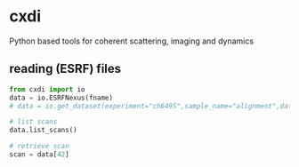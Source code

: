 # cxdi
Python based tools for coherent scattering, imaging and dynamics

## reading (ESRF) files ##

```python
from cxdi import io
data = io.ESRFNexus(fname)
# data = io.get_dataset(experiment="ch6495",sample_name="alignment",datasetnumber=1)

# list scans
data.list_scans()

# retrieve scan
scan = data[42]
```
